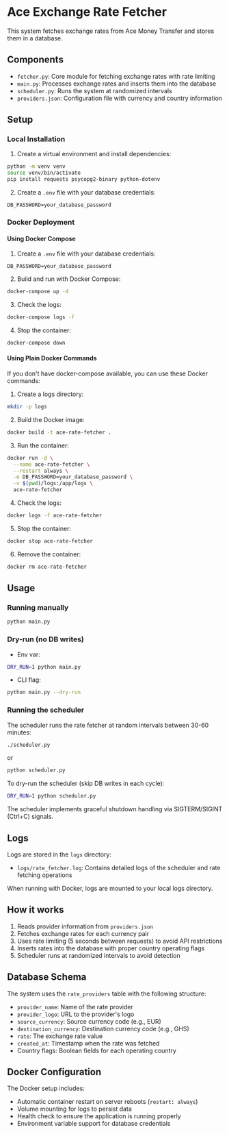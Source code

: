 # Ace Exchange Rate Fetcher

This system fetches exchange rates from Ace Money Transfer and stores them in a database.

## Components

- `fetcher.py`: Core module for fetching exchange rates with rate limiting
- `main.py`: Processes exchange rates and inserts them into the database
- `scheduler.py`: Runs the system at randomized intervals
- `providers.json`: Configuration file with currency and country information

## Setup

### Local Installation

1. Create a virtual environment and install dependencies:
```bash
python -m venv venv
source venv/bin/activate
pip install requests psycopg2-binary python-dotenv
```

2. Create a `.env` file with your database credentials:
```
DB_PASSWORD=your_database_password
```

### Docker Deployment

#### Using Docker Compose

1. Create a `.env` file with your database credentials:
```
DB_PASSWORD=your_database_password
```

2. Build and run with Docker Compose:
```bash
docker-compose up -d
```

3. Check the logs:
```bash
docker-compose logs -f
```

4. Stop the container:
```bash
docker-compose down
```

#### Using Plain Docker Commands

If you don't have docker-compose available, you can use these Docker commands:

1. Create a logs directory:
```bash
mkdir -p logs
```

2. Build the Docker image:
```bash
docker build -t ace-rate-fetcher .
```

3. Run the container:
```bash
docker run -d \
  --name ace-rate-fetcher \
  --restart always \
  -e DB_PASSWORD=your_database_password \
  -v $(pwd)/logs:/app/logs \
  ace-rate-fetcher
```

4. Check the logs:
```bash
docker logs -f ace-rate-fetcher
```

5. Stop the container:
```bash
docker stop ace-rate-fetcher
```

6. Remove the container:
```bash
docker rm ace-rate-fetcher
```

## Usage

### Running manually

```bash
python main.py
```

### Dry-run (no DB writes)

- Env var:
```bash
DRY_RUN=1 python main.py
```

- CLI flag:
```bash
python main.py --dry-run
```

### Running the scheduler

The scheduler runs the rate fetcher at random intervals between 30-60 minutes:

```bash
./scheduler.py
```

or

```bash
python scheduler.py
```

To dry-run the scheduler (skip DB writes in each cycle):
```bash
DRY_RUN=1 python scheduler.py
```

The scheduler implements graceful shutdown handling via SIGTERM/SIGINT (Ctrl+C) signals.

## Logs

Logs are stored in the `logs` directory:

- `logs/rate_fetcher.log`: Contains detailed logs of the scheduler and rate fetching operations

When running with Docker, logs are mounted to your local logs directory.

## How it works

1. Reads provider information from `providers.json`
2. Fetches exchange rates for each currency pair
3. Uses rate limiting (5 seconds between requests) to avoid API restrictions
4. Inserts rates into the database with proper country operating flags
5. Scheduler runs at randomized intervals to avoid detection

## Database Schema

The system uses the `rate_providers` table with the following structure:

- `provider_name`: Name of the rate provider
- `provider_logo`: URL to the provider's logo
- `source_currency`: Source currency code (e.g., EUR)
- `destination_currency`: Destination currency code (e.g., GHS)
- `rate`: The exchange rate value
- `created_at`: Timestamp when the rate was fetched
- Country flags: Boolean fields for each operating country

## Docker Configuration

The Docker setup includes:

- Automatic container restart on server reboots (`restart: always`)
- Volume mounting for logs to persist data
- Health check to ensure the application is running properly
- Environment variable support for database credentials 
